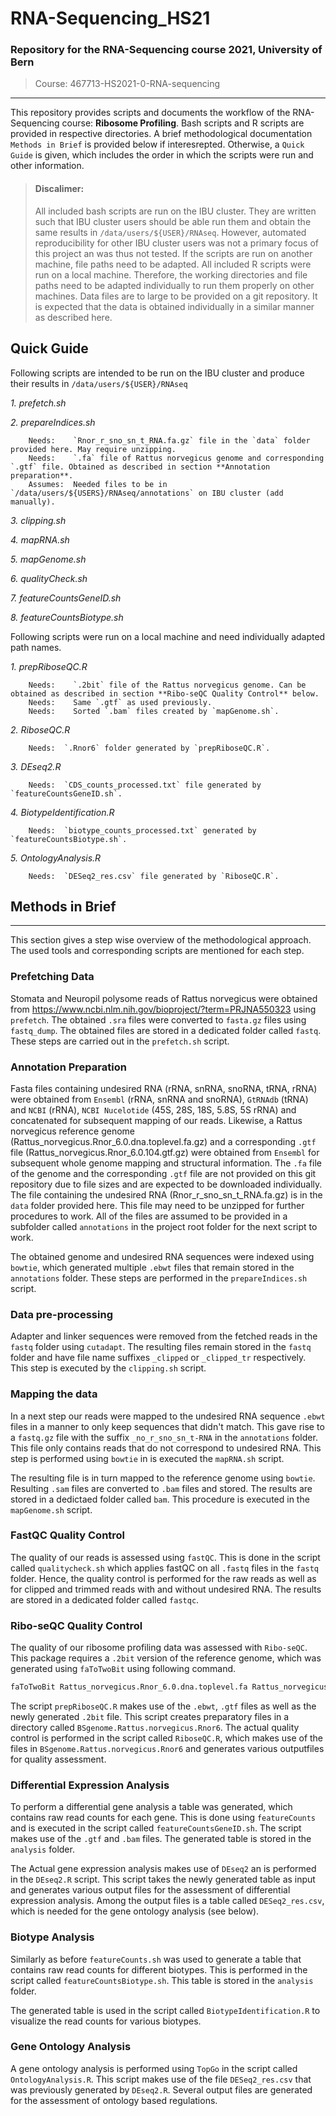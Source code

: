 # RNA-Sequencing_HS21

### Repository for the RNA-Sequencing course 2021, University of Bern 
> Course: 467713-HS2021-0-RNA-sequencing

---

This repository provides scripts and documents the workflow of the RNA-Sequencing course: **Ribosome Profiling**.
Bash scripts and R scripts are provided in respective directories. A brief methodological documentation `Methods in Brief` is provided below if interesrepted. Otherwise, a `Quick Guide` is given, which includes the order in which the scripts were run and other information. 

> #### Discalimer: 
> All included bash scripts are run on the IBU cluster. They are written such that IBU cluster users should be able run them and obtain the same results in `/data/users/${USER}/RNAseq`. However, automated reproducibility for other IBU cluster users was not a primary focus of this project an was thus not tested. If the scripts are run on another machine, file paths need to be adapted.
> All included R scripts were run on a local machine. Therefore, the working directories and file paths need to be adapted individually to run them properly on other machines.
> Data files are to large to be provided on a git repository. It is expected that the data is obtained individually in a similar manner as described here.   

## Quick Guide
Following scripts are intended to be run on the IBU cluster and produce their results in `/data/users/${USER}/RNAseq`

  *1. prefetch.sh*
  
  *2. prepareIndices.sh*
  
        Needs:    `Rnor_r_sno_sn_t_RNA.fa.gz` file in the `data` folder provided here. May require unzipping.
        Needs:    `.fa` file of Rattus norvegicus genome and corresponding `.gtf` file. Obtained as described in section **Annotation preparation**.
        Assumes:  Needed files to be in `/data/users/${USERS}/RNAseq/annotations` on IBU cluster (add manually). 

  *3. clipping.sh*
  
  *4. mapRNA.sh*
  
  *5. mapGenome.sh*
  
  *6. qualityCheck.sh*
  
  *7. featureCountsGeneID.sh*
  
  *8. featureCountsBiotype.sh*

Following scripts were run on a local machine and need individually adapted path names.
  
  *1. prepRiboseQC.R*
    
        Needs:    `.2bit` file of the Rattus norvegicus genome. Can be obtained as described in section **Ribo-seQC Quality Control** below.
        Needs:    Same `.gtf` as used previously.
        Needs:    Sorted `.bam` files created by `mapGenome.sh`.
                
  *2. RiboseQC.R*
      
        Needs:  `.Rnor6` folder generated by `prepRiboseQC.R`.
        
  *3. DEseq2.R*
      
        Needs:  `CDS_counts_processed.txt` file generated by `featureCountsGeneID.sh`.
        
  *4. BiotypeIdentification.R*
      
        Needs:  `biotype_counts_processed.txt` generated by `featureCountsBiotype.sh`.
        
  *5. OntologyAnalysis.R*
      
        Needs:  `DESeq2_res.csv` file generated by `RiboseQC.R`.
  
## Methods in Brief
---
This section gives a step wise overview of the methodological approach. The used tools and corresponding scripts are mentioned for each step. 

### Prefetching Data
Stomata and Neuropil polysome reads of Rattus norvegicus were obtained from https://www.ncbi.nlm.nih.gov/bioproject/?term=PRJNA550323 using `prefetch`. The obtained `.sra` files were converted to `fasta.gz` files using `fastq_dump`. The obtained files are stored in a dedicated folder called `fastq`. These steps are carried out in the `prefetch.sh` script.

### Annotation Preparation
Fasta files containing undesired RNA (rRNA, snRNA, snoRNA, tRNA, rRNA) were obtained from `Ensembl` (rRNA, snRNA and snoRNA), `GtRNAdb` (tRNA) and `NCBI` (rRNA), `NCBI Nucelotide` (45S, 28S, 18S, 5.8S, 5S rRNA) and concatenated for subsequent mapping of our reads. Likewise, a Rattus norvegicus reference genome (Rattus_norvegicus.Rnor_6.0.dna.toplevel.fa.gz)  and a corresponding `.gtf` file (Rattus_norvegicus.Rnor_6.0.104.gtf.gz) were obtained from `Ensembl` for subsequent whole genome mapping and structural information. The `.fa` file of the genome and the corresponding `.gtf` file are not provided on this git repository due to file sizes and are expected to be downloaded individually. The file containing the undesired RNA (Rnor_r_sno_sn_t_RNA.fa.gz) is in the `data` folder provided here. This file may need to be unzipped for further procedures to work. All of the files are assumed to be provided in a subfolder called `annotations` in the project root folder for the next script to work.

The obtained genome and undesired RNA sequences were indexed using `bowtie`, which generated multiple `.ebwt` files that remain stored in the `annotations` folder. These steps are performed in the `prepareIndices.sh` script.

### Data pre-processing
Adapter and linker sequences were removed from the fetched reads in the `fastq` folder using `cutadapt`. The resulting files remain stored in the `fastq` folder and have file name suffixes `_clipped` or `_clipped_tr` respectively. This step is executed by the `clipping.sh` script.

### Mapping the data
In a next step our reads were mapped to the undesired RNA sequence `.ebwt` files in a manner to only keep sequences that didn't match. This gave rise to a `fastq.gz` file with the suffix `_no_r_sno_sn_t-RNA` in the `annotations` folder. This file only contains reads that do not correspond to undesired RNA. This step is performed using `bowtie` in is executed the `mapRNA.sh` script.

The resulting file is in turn mapped to the reference genome using `bowtie`. Resulting `.sam` files are converted to `.bam` files and stored. The results are stored in a dedictaed folder called `bam`. This procedure is executed in the `mapGenome.sh` script. 

### FastQC Quality Control
The quality of our reads is assessed using `fastQC`. This is done in the script called `qualitycheck.sh` which applies fastQC on all `.fastq` files in the `fastq` folder. Hence, the quality control is performed for the raw reads as well as for clipped and trimmed reads with and without undesired RNA.  The results are stored in a dedicated folder called `fastqc`. 

### Ribo-seQC Quality Control
The quality of our ribosome profiling data was assessed with `Ribo-seQC`. This package requires a `.2bit` version of the reference genome, which was generated using `faToTwoBit` using following command. 

```bash
faToTwoBit Rattus_norvegicus.Rnor_6.0.dna.toplevel.fa Rattus_norvegicus.Rnor_6.0.dna.toplevel.2bit
```

The script `prepRiboseQC.R` makes use of the `.ebwt`, `.gtf` files as well as the newly generated `.2bit` file. This script creates preparatory files in a directory called `BSgenome.Rattus.norvegicus.Rnor6`. The actual quality control is performed in the script called `RiboseQC.R`, which makes use of the files in `BSgenome.Rattus.norvegicus.Rnor6` and generates various outputfiles for quality assessment.

### Differential Expression Analysis
To perform a differential gene analysis a table was generated, which contains raw read counts for each gene. This is done using `featureCounts` and is executed in the script called `featureCountsGeneID.sh`. The script makes use of the `.gtf` and `.bam` files. The generated table is stored in the `analysis` folder. 

The Actual gene expression analysis makes use of `DEseq2` an is performed in the `DEseq2.R` script. This script takes the newly generated table as input and generates various output files for the assessment of differential expression analysis. Among the output files is a table called `DESeq2_res.csv`, which is needed for the gene ontology analysis (see below). 

### Biotype Analysis
Similarly as before `featureCounts.sh` was used to generate a table that contains raw read counts for different biotypes. This is performed in the script called `featureCountsBiotype.sh`. This table is stored in the `analysis` folder.

The generated table is used in the script called `BiotypeIdentification.R` to visualize the read counts for various biotypes.

### Gene Ontology Analysis
A gene ontology analysis is performed using `TopGo` in the script called `OntologyAnalysis.R`. This script makes use of the file `DESeq2_res.csv` that was previously generated by `DEseq2.R`. Several output files are generated for the assessment of ontology based regulations. 
